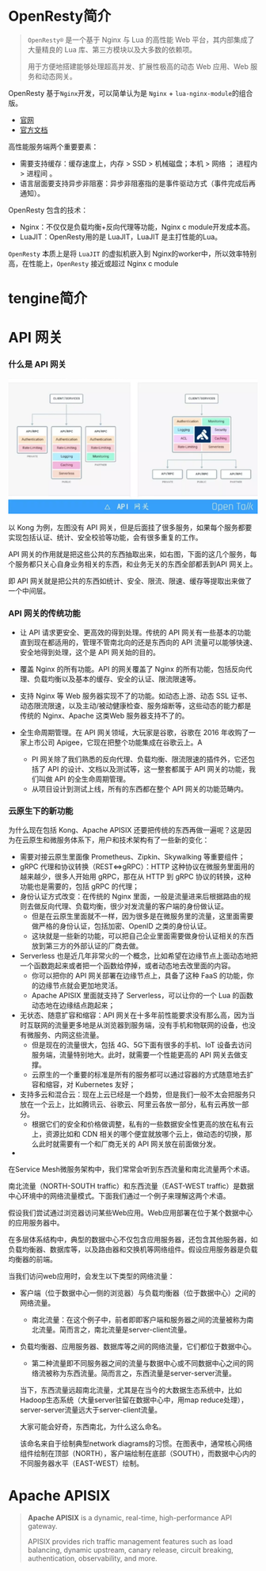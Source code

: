 # OpenResty简介 



> `OpenResty®` 是一个基于 Nginx 与 Lua 的高性能 Web 平台，其内部集成了大量精良的 Lua 库、第三方模块以及大多数的依赖项。
>
> 用于方便地搭建能够处理超高并发、扩展性极高的动态 Web 应用、Web 服务和动态网关。



OpenResty 基于`Nginx`开发，可以简单认为是 `Nginx` + `lua-nginx-module`的组合版。

- [官网](https://openresty.org/cn/)
- [官方文档](https://github.com/openresty/lua-nginx-module#version)

高性能服务端两个重要要素：

- 需要支持缓存：缓存速度上，内存 > SSD > 机械磁盘；本机 > 网络 ； 进程内 > 进程间 。
- 语言层面要支持异步非阻塞：异步非阻塞指的是事件驱动方式（事件完成后再通知）。



OpenResty 包含的技术：

- Nginx：不仅仅是负载均衡+反向代理等功能，Nginx c module开发成本高。
- LuaJIT：OpenResty用的是 LuaJIT，LuaJIT 是主打性能的Lua。

`OpenResty` 本质上是将 `LuaJIT` 的虚拟机嵌入到 Nginx的worker中，所以效率特别高，在性能上，`OpenResty` 接近或超过 Nginx c module





# tengine简介 







# API 网关



### 什么是 API 网关



![img](assets/d76d1acfeb3a02db533a9061eeda4d34)



以 Kong 为例，左图没有 API 网关，但是后面挂了很多服务，如果每个服务都要实现包括认证、统计、安全校验等功能，会有很多重复的工作。



API 网关的作用就是把这些公共的东西抽取出来，如右图，下面的这几个服务，每个服务都只关心自身业务相关的东西，和业务无关的东西全部都丢到API 网关上。

即 API 网关就是把公共的东西如统计、安全、限流、限速、缓存等提取出来做了一个中间层。



### API 网关的传统功能

- 让 API 请求更安全、更高效的得到处理。传统的 API 网关有一些基本的功能直到现在都适用的，管理不管南北向的还是东西向的 API   流量可以能够快速、安全地得到处理，这个是 API 网关始的目的。

- 覆盖 Nginx 的所有功能。API 的网关覆盖了 Nginx 的所有功能，包括反向代理、负载均衡以及基本的缓存、安全的认证、限流限速等。
- 支持 Nginx 等 Web 服务器实现不了的功能。如动态上游、动态 SSL 证书、动态限流限速，以及主动/被动健康检查、服务熔断等，这些动态的能力都是传统的 Nginx、Apache 这类Web 服务器支持不了的。
- 全生命周期管理。在 API 网关领域，大玩家是谷歌，谷歌在 2016 年收购了一家上市公司 Apigee，它现在把整个功能集成在谷歌云上。A
  - PI 网关除了我们熟悉的反向代理、负载均衡、限流限速的插件外，它还包括了 API   的设计、文档以及测试等，这一整套都属于 API 网关的功能，我们叫做 API 的全生命周期管理。
  - 从项目设计到测试上线，所有的东西都在整个 API 网关的功能范畴内。

### 云原生下的新功能

为什么现在包括 Kong、Apache APISIX 还要把传统的东西再做一遍呢？这是因为在云原生和微服务体系下，用户和技术架构有了一些新的变化：

- 需要对接云原生里面像 Prometheus、Zipkin、Skywalking 等重要组件；
- gRPC 代理和协议转换（REST<=>gRPC）：HTTP 这种协议在微服务里面用的越来越少，很多人开始用 gRPC，那在从 HTTP 到 gRPC 协议的转换，这种功能也是需要的，包括 gRPC 的代理；
- 身份认证方式改变：在传统的 Nginx 里面，一般是流量进来后根据路由的规则去做反向代理、负载均衡，很少对发流量的客户端的身份做认证。
  - 但是在云原生里面就不一样，因为很多是在微服务里的流量，这里面需要做严格的身份认证，包括加密、OpenID 之类的身份认证。
  - 这块就是一些新的功能，可以把自己企业里面需要做身份认证相关的东西放到第三方的外部认证的厂商去做。
- Serverless 也是近几年非常火的一个概念，比如希望在边缘节点上面动态地把一个函数跑起来或者把一个函数给停掉，或者动态地去改里面的内容。
  - 你可以把你的 API 网关部署在边缘节点上，具备了这种 FaaS 的功能，你的边缘节点就会更加地灵活。
  - Apache APISIX 里面就支持了 Serverless，可以让你的一个 Lua 的函数动态地在边缘结点跑起来；
- 无状态、随意扩容和缩容：API 网关在十多年前性能要求没有那么高，因为当时互联网的流量更多地是从浏览器到服务端，没有手机和物联网的设备，也没有微服务、内网这些流量。
  - 但是现在的流量很大，包括   4G、5G下面有很多的手机、IoT 设备去访问服务端，流量特别地大。此时，就需要一个性能更高的 API 网关去做支撑。
  - 云原生的一个重要的标准是所有的服务都可以通过容器的方式随意地去扩容和缩容，对 Kubernetes 友好；
- 支持多云和混合云：现在上云已经是一个趋势，但是我们一般不太会把服务只放在一个云上，比如腾讯云、谷歌云、阿里云各放一部分，私有云再放一部分。
  - 根据它们的安全和价格做调整，私有的一些数据安全性更高的放在私有云上，资源比如和 CDN 相关的哪个便宜就放哪个云上，做动态的切换，那么此时就需要有一个和厂商无关的 API 网关放在前面做分发。
- 





在Service Mesh微服务架构中，我们常常会听到东西流量和南北流量两个术语。

南北流量（NORTH-SOUTH traffic）和东西流量（EAST-WEST traffic）是数据中心环境中的网络流量模式。下面我们通过一个例子来理解这两个术语。

假设我们尝试通过浏览器访问某些Web应用。Web应用部署在位于某个数据中心的应用服务器中。

在多层体系结构中，典型的数据中心不仅包含应用服务器，还包含其他服务器，如负载均衡器、数据库等，以及路由器和交换机等网络组件。假设应用服务器是负载均衡器的前端。

当我们访问web应用时，会发生以下类型的网络流量：

- 客户端（位于数据中心一侧的浏览器）与负载均衡器（位于数据中心）之间的网络流量。

  - 南北流量：在这个例子中，前者即即客户端和服务器之间的流量被称为南北流量。简而言之，南北流量是server-client流量。

- 负载均衡器、应用服务器、数据库等之间的网络流量，它们都位于数据中心。

  - 第二种流量即不同服务器之间的流量与数据中心或不同数据中心之间的网络流被称为东西流量。简而言之，东西流量是server-server流量。

  

  当下，东西流量远超南北流量，尤其是在当今的大数据生态系统中，比如Hadoop生态系统（大量server驻留在数据中心中，用map reduce处理），server-server流量远大于server-client流量。

  

  大家可能会好奇，东西南北，为什么这么命名。

  该命名来自于绘制典型network diagrams的习惯。在图表中，通常核心网络组件绘制在顶部（NORTH），客户端绘制在底部（SOUTH），而数据中心内的不同服务器水平（EAST-WEST）绘制。

  

  



# Apache APISIX

> **Apache APISIX** is a dynamic, real-time, high-performance API gateway.
>
> APISIX provides rich traffic management features such as load balancing, dynamic upstream, canary release, circuit breaking, authentication, observability, and more.

